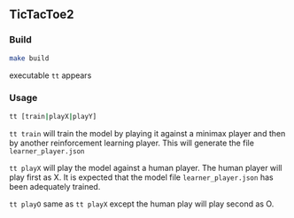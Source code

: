 ## TicTacToe2

### Build

``` sh
make build
```

executable `tt` appears

### Usage 

``` sh
tt [train|playX|playY]
```

`tt train` will train the model by playing it against a minimax player and then by another reinforcement learning player. This will generate the file `learner_player.json`

`tt playX` will play the model against a human player. The human player will play first as X. It is expected that the model file `learner_player.json` has been adequately trained.

`tt playO` same as `tt playX` except the human play will play second as O.

